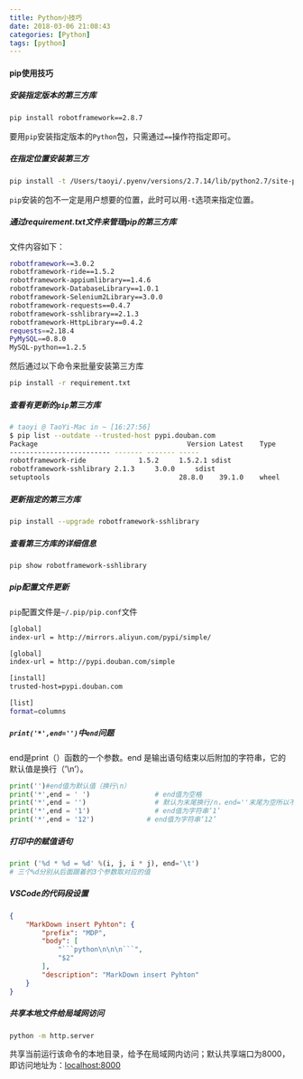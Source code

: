 ```yaml
---
title: Python小技巧
date: 2018-03-06 21:08:43
categories: [Python]
tags: [python]
---
```


#### pip使用技巧
##### 安装指定版本的第三方库
```bash
pip install robotframework==2.8.7
```
要用``pip``安装指定版本的``Python``包，只需通过``==``操作符指定即可。

  <!--more-->

##### 在指定位置安装第三方
```bash
pip install -t /Users/taoyi/.pyenv/versions/2.7.14/lib/python2.7/site-packages lxml
```
``pip``安装的包不一定是用户想要的位置，此时可以用``-t``选项来指定位置。

##### 通过requirement.txt文件来管理pip的第三方库
文件内容如下：
```bash
robotframework==3.0.2
robotframework-ride==1.5.2
robotframework-appiumlibrary==1.4.6
robotframework-DatabaseLibrary==1.0.1
robotframework-Selenium2Library==3.0.0
robotframework-requests==0.4.7
robotframework-sshlibrary==2.1.3
robotframework-HttpLibrary==0.4.2
requests==2.18.4
PyMySQL==0.8.0
MySQL-python==1.2.5
```
然后通过以下命令来批量安装第三方库
```bash
pip install -r requirement.txt
```

##### 查看有更新的``pip``第三方库
```zsh
# taoyi @ TaoYi-Mac in ~ [16:27:56]
$ pip list --outdate --trusted-host pypi.douban.com
Package                                     Version Latest    Type
------------------------- ------- ------- -----
robotframework-ride             1.5.2     1.5.2.1 sdist
robotframework-sshlibrary 2.1.3     3.0.0     sdist
setuptools                                28.8.0    39.1.0    wheel
```

##### 更新指定的第三方库
```bash
pip install --upgrade robotframework-sshlibrary
```

##### 查看第三方库的详细信息
```bash
pip show robotframework-sshlibrary
```

##### pip配置文件更新
``pip``配置文件是``~/.pip/pip.conf``文件
```bash
[global]
index-url = http://mirrors.aliyun.com/pypi/simple/

[global]                                                                                            # 设置pip的全局的源
index-url = http://pypi.douban.com/simple

[install]                                                                                         # pip install指定的安装源
trusted-host=pypi.douban.com

[list]                                                                                                # pip list命令接口的展示方式设置
format=columns
```

##### ``print('*',end='')``中``end``问题
end是print（）函数的一个参数。end 是输出语句结束以后附加的字符串，它的默认值是换行（’\n’）。
```python
print('')#end值为默认值（换行\n）
print('*',end = ' ')                # end值为空格
print('*',end = '')                 # 默认为末尾换行/n，end=''末尾为空所以不换行
print('*',end = '1')                # end值为字符串‘1’
print('*',end = '12')             # end值为字符串‘12’
```

##### 打印中的赋值语句
```python
print ('%d * %d = %d' %(i, j, i * j), end='\t')
# 三个%d分别从后面跟着的3个参数取对应的值
```

##### VSCode的代码段设置
```json
{
    "MarkDown insert Pyhton": {
        "prefix": "MDP",
        "body": [
            "```python\n\n\n```",
            "$2"
        ],
        "description": "MarkDown insert Pyhton"
    }
}
```

##### 共享本地文件给局域网访问
```bash
python -m http.server
```
共享当前运行该命令的本地目录，给予在局域网内访问；默认共享端口为8000，即访问地址为：[localhost:8000](http://localhost:8000)